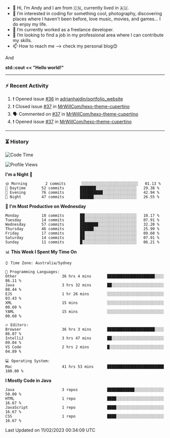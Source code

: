 - 👋 Hi, I’m Andy and I am from :cn:, currently lived in 🇦🇺.
- 👀 I’m interested in coding for something cool, photography, discovering places where I haven't been before, love music, movies, and games... I do enjoy my life.
- 🌱 I’m currently worked as a freelance developer.
- 💞️ I’m looking to find a job in my professional area where I can contribute my skills.
- 📫 How to reach me --> check my personal blog😊

And

**std::cout << "Hello world!"**

---

### ⚡ Recent Activity
<!--START_SECTION:activity-->
1. ❗️ Opened issue [#36](https://github.com/adrianhajdin/portfolio_website/issues/36) in [adrianhajdin/portfolio_website](https://github.com/adrianhajdin/portfolio_website)
2. ❗️ Closed issue [#37](https://github.com/MrWillCom/hexo-theme-cupertino/issues/37) in [MrWillCom/hexo-theme-cupertino](https://github.com/MrWillCom/hexo-theme-cupertino)
3. 🗣 Commented on [#37](https://github.com/MrWillCom/hexo-theme-cupertino/issues/37) in [MrWillCom/hexo-theme-cupertino](https://github.com/MrWillCom/hexo-theme-cupertino)
4. ❗️ Opened issue [#37](https://github.com/MrWillCom/hexo-theme-cupertino/issues/37) in [MrWillCom/hexo-theme-cupertino](https://github.com/MrWillCom/hexo-theme-cupertino)
<!--END_SECTION:activity-->

---

### ⏳ History
<!--START_SECTION:waka-->
![Code Time](http://img.shields.io/badge/Code%20Time-55%20hrs%2034%20mins-blue)

![Profile Views](http://img.shields.io/badge/Profile%20Views-141-blue)

**I'm a Night 🦉** 

```text
🌞 Morning        2 commits       ░░░░░░░░░░░░░░░░░░░░░░░░░   01.13 % 
🌆 Daytime       52 commits       ███████░░░░░░░░░░░░░░░░░░   29.38 % 
🌃 Evening       76 commits       ██████████░░░░░░░░░░░░░░░   42.94 % 
🌙 Night         47 commits       ██████░░░░░░░░░░░░░░░░░░░   26.55 % 

```
📅 **I'm Most Productive on Wednesday** 

```text
Monday          18 commits       ██░░░░░░░░░░░░░░░░░░░░░░░   10.17 % 
Tuesday         14 commits       ██░░░░░░░░░░░░░░░░░░░░░░░   07.91 % 
Wednesday       57 commits       ████████░░░░░░░░░░░░░░░░░   32.20 % 
Thursday        46 commits       ██████░░░░░░░░░░░░░░░░░░░   25.99 % 
Friday          17 commits       ██░░░░░░░░░░░░░░░░░░░░░░░   09.60 % 
Saturday        14 commits       ██░░░░░░░░░░░░░░░░░░░░░░░   07.91 % 
Sunday          11 commits       █░░░░░░░░░░░░░░░░░░░░░░░░   06.21 % 

```


📊 **This Week I Spent My Time On** 

```text
⌚︎ Time Zone: Australia/Sydney

💬 Programming Languages: 
Other                    36 hrs 4 mins       █████████████████████░░░░   86.11 % 
Java                     3 hrs 32 mins       ██░░░░░░░░░░░░░░░░░░░░░░░   08.44 % 
EJS                      1 hr 26 mins        ░░░░░░░░░░░░░░░░░░░░░░░░░   03.43 % 
XML                      15 mins             ░░░░░░░░░░░░░░░░░░░░░░░░░   00.60 % 
YAML                     15 mins             ░░░░░░░░░░░░░░░░░░░░░░░░░   00.60 % 

🔥 Editors: 
Browser                  36 hrs 3 mins       █████████████████████░░░░   86.07 % 
IntelliJ                 3 hrs 47 mins       ██░░░░░░░░░░░░░░░░░░░░░░░   09.04 % 
VS Code                  2 hrs 2 mins        █░░░░░░░░░░░░░░░░░░░░░░░░   04.89 % 

💻 Operating System: 
Mac                      41 hrs 53 mins      █████████████████████████   100.00 % 

```

**I Mostly Code in Java** 

```text
Java                     3 repos             ████████████░░░░░░░░░░░░░   50.00 % 
HTML                     1 repo              ████░░░░░░░░░░░░░░░░░░░░░   16.67 % 
JavaScript               1 repo              ████░░░░░░░░░░░░░░░░░░░░░   16.67 % 
CSS                      1 repo              ████░░░░░░░░░░░░░░░░░░░░░   16.67 % 

```



 Last Updated on 11/02/2023 00:34:09 UTC
<!--END_SECTION:waka-->


<!---
JinchuanL/JinchuanL is a ✨ special ✨ repository because its `README.md` (this file) appears on your GitHub profile.
You can click the Preview link to take a look at your changes.
--->
